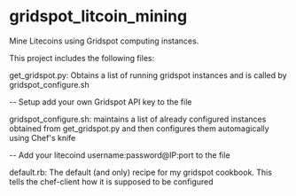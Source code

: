 gridspot_litcoin_mining
=======================

Mine Litecoins using Gridspot computing instances.

This project includes the following files:

get_gridspot.py: Obtains a list of running gridspot instances and is called by gridspot_configure.sh

  -- Setup add your own Gridspot API key to the file
  
gridspot_configure.sh: maintains a list of already configured instances obtained from get_gridspot.py and then configures them automagically using Chef's knife

  -- Add your litecoind username:password@IP:port to the file
  
default.rb: The default (and only) recipe for my gridspot cookbook.  This tells the chef-client how it is supposed to be configured
